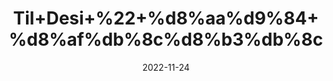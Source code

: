 ---
title: 'Til+Desi+%22+%d8%aa%d9%84+%d8%af%db%8c%d8%b3%db%8c'
date: '2022-11-24' 
metatag: '' 
inventory: '0' 
draft: false 
# meta description 
shortDescripton: 'Brown+Sesame+Seeds%22%22+It+may+Lower+Cholesterol+and+Triglycerides.+and+nutritious+Source+of+Plant+Protein.+'
description: 'Seed+%d8%aa%d8%ae%d9%85++%d8%a8%db%8c%d8%ac'
longdescription: ''
tags: ''
brand: ''
subCategory: ''
unit: '250 gm-Pk'
sellCount: '0'
featured: False
# product Price
price: '150.0'
# Product Short Description
shortDescription: 'Brown+Sesame+Seeds%22%22+It+may+Lower+Cholesterol+and+Triglycerides.+and+nutritious+Source+of+Plant+Protein.+'
productID: '818258E1-6B3B-ED11-996A-005056B3A416'
type: 'products'
category: 'Seed+%d8%aa%d8%ae%d9%85++%d8%a8%db%8c%d8%ac' 
thumnailproduct: 'https://eraconnect.blob.core.windows.net/product-images/aminsaddiquidawakhana/e25df9cf-71fe-4d7e-a153-2ea221cb36e7.webp' 
images:
  - image: 'https://eraconnect.blob.core.windows.net/product-images/aminsaddiquidawakhana/e25df9cf-71fe-4d7e-a153-2ea221cb36e7.webp'  
Variants:
---